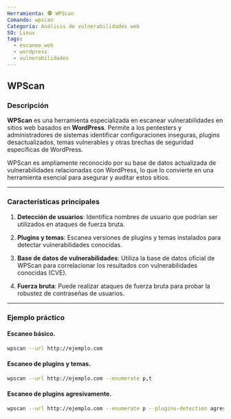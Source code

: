 ```yaml
---
Herramienta: 🕵️ WPScan
Comando: wpscan
Categoría: Análisis de vulnerabilidades web
SO: Linux
tags:
  - escaneo_web
  - wordpress
  - vulnerabilidades
---
```


## WPScan

### Descripción

**WPScan** es una herramienta especializada en escanear vulnerabilidades en sitios web basados en **WordPress**. Permite a los pentesters y administradores de sistemas identificar configuraciones inseguras, plugins desactualizados, temas vulnerables y otras brechas de seguridad específicas de WordPress.

WPScan es ampliamente reconocido por su base de datos actualizada de vulnerabilidades relacionadas con WordPress, lo que lo convierte en una herramienta esencial para asegurar y auditar estos sitios.

---

### Características principales

1. **Detección de usuarios**:
   Identifica nombres de usuario que podrían ser utilizados en ataques de fuerza bruta.

2. **Plugins y temas**:
   Escanea versiones de plugins y temas instalados para detectar vulnerabilidades conocidas.

3. **Base de datos de vulnerabilidades**:
   Utiliza la base de datos oficial de WPScan para correlacionar los resultados con vulnerabilidades conocidas (CVE).

4. **Fuerza bruta**:
   Puede realizar ataques de fuerza bruta para probar la robustez de contraseñas de usuarios.

---

### Ejemplo práctico

#### Escaneo básico.

```bash
wpscan --url http://ejemplo.com
```

#### Escaneo de plugins y temas.

```bash
wpscan --url http://ejemplo.com --enumerate p,t
```

#### Escaneo de plugins agresivamente.

```bash
wpscan --url http://ejemplo.com --enumerate p --plugins-detection agressive
```